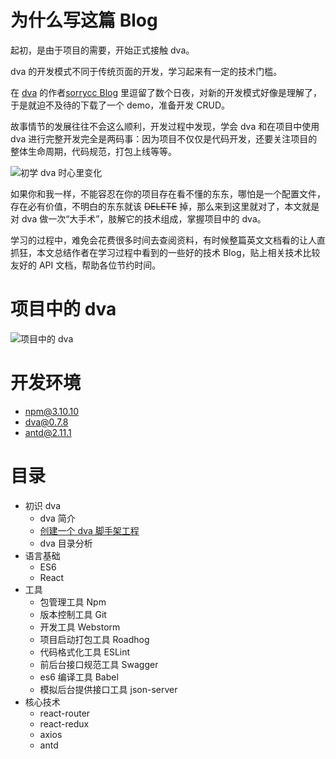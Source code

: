 
# 为什么写这篇 Blog
起初，是由于项目的需要，开始正式接触 dva。

dva 的开发模式不同于传统页面的开发，学习起来有一定的技术门槛。

 在 [dva](https://github.com/dvajs/dva) 的作者[sorrycc Blog](https://github.com/sorrycc/blog/issues) 里逗留了数个日夜，对新的开发模式好像是理解了，于是就迫不及待的下载了一个 demo，准备开发 CRUD。

故事情节的发展往往不会这么顺利，开发过程中发现，学会 dva 和在项目中使用 dva 进行完整开发完全是两码事：因为项目不仅仅是代码开发，还要关注项目的整体生命周期，代码规范，打包上线等等。

![初学 dva 时心里变化](https://static.oschina.net/uploads/img/201706/28145521_JbhX.png "初学 dva 时心里变化")

如果你和我一样，不能容忍在你的项目存在看不懂的东东，哪怕是一个配置文件，存在必有价值，不明白的东东就该 ~~DELETE~~ 掉，那么来到这里就对了，本文就是对 dva 做一次“大手术”，肢解它的技术组成，掌握项目中的 dva。

学习的过程中，难免会花费很多时间去查阅资料，有时候整篇英文文档看的让人直抓狂，本文总结作者在学习过程中看到的一些好的技术 Blog，贴上相关技术比较友好的 API 文档，帮助各位节约时间。


# 项目中的 dva
![项目中的 dva](https://static.oschina.net/uploads/img/201706/28150817_mtXq.png "项目中的 dva")

# 开发环境
- npm@3.10.10
- dva@0.7.8
- antd@2.11.1

# 目录
- 初识 dva
    - dva 简介
    - [创建一个 dva 脚手架工程](https://github.com/dkvirus/dva/blob/master/book/dva/%E5%88%9B%E5%BB%BA%E4%B8%80%E4%B8%AA%20dva%20%E8%84%9A%E6%89%8B%E6%9E%B6%E5%B7%A5%E7%A8%8B.md "创建一个 dva 脚手架工程")
    - dva 目录分析
- 语言基础
    - ES6
    - React
- 工具
    - 包管理工具 Npm
    - 版本控制工具 Git
    - 开发工具 Webstorm
    - 项目启动打包工具 Roadhog
    - 代码格式化工具 ESLint
    - 前后台接口规范工具 Swagger
    - es6 编译工具 Babel
    - 模拟后台提供接口工具 json-server
- 核心技术
    - react-router
    - react-redux
    - axios
    - antd






